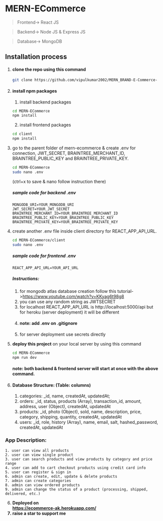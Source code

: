 # MERN-ECommerce

> Frontend-> React JS

> Backend-> Node JS & Express JS

> Database-> MongoDB

## Installation process

1. #### clone the repo using this command
   ```bash
   git clone https://github.com/vipulkumar2002/MERN_BRAND-E-Commerce-
   ```
2. #### install npm packages
   1. install backend packages
   ```bash
   cd MERN-ECommerce
   npm install
   ```
   2. install frontend packages
   ```bash
   cd client
   npm install
   ```
3. go to the parent folder of mern-ecommerce & create .env for connection, JWT_SECRET, BRAINTREE_MERCHANT_ID, BRAINTREE_PUBLIC_KEY and BRAINTREE_PRIVATE_KEY.

   ```bash
   cd MERN-ECommerce
   sudo nano .env
   ```

   (ctrl+x to save & nano follow instruction there)

   ##### sample code for backend .env

   ```env
   MONGODB_URI=YOUR_MONGODB_URI
   JWT_SECRET=YOUR_JWT_SECRET
   BRAINTREE_MERCHANT_ID=YOUR_BRAINTREE_MERCHANT_ID
   BRAINTREE_PUBLIC_KEY=YOUR_BRAINTREE_PUBLIC_KEY
   BRAINTREE_PRIVATE_KEY=YOUR_BRAINTREE_PRIVATE_KEY
   ```

4. create another .env file inside client directory for REACT_APP_API_URL.

   ```bash
   cd MERN-ECommerce/client
   sudo nano .env
   ```

   ##### sample code for frontend .env

   ```env
   REACT_APP_API_URL=YOUR_API_URL
   ```

   ##### Instructions:

   1. for mongodb atlas database creation follow this tutorial->https://www.youtube.com/watch?v=KKyag6t98g8
   2. you can use any random string as JWTSECRET
   3. for localhost REACT_APP_API_URL is http://localhost:5000/api
      but for heroku (server deployment) it will be different
   4. #### note: add .env on .gitignore
   5. for server deployment use secrets directly

5. <b>deploy this project</b> on your local server by using this command

   ```bash
   cd MERN-ECommerce
   npm run dev
   ```

   #### note: both backend & frontend server will start at once with the above command.

6. #### Database Structure: (Table: columns)
   1. categories: \_id, name, createdAt, updatedAt;
   2. orders: \_id, status, products (Array), transaction_id, amount, address, user (Object), createdAt, updatedAt
   3. products: \_id, photo (Object), sold, name, description, price, category, shipping, quantity, createdAt, updatedAt
   4. users: \_id, role, history (Array), name, email, salt, hashed_password, createdAt, updatedAt

### App Description:

    1. user can view all products
    2. user can view single product
    3. user can search products and view products by category and price range
    4. user can add to cart checkout products using credit card info
    5. user can register & sign in
    6. admin can create, edit, update & delete products
    7. admin can create categories
    8. admin can view ordered products
    9. admin can change the status of a product (processing, shipped, delivered, etc.)

6. <b>Deployed on</br> https://ecommerce-ak.herokuapp.com/
7. raise a star to support me
